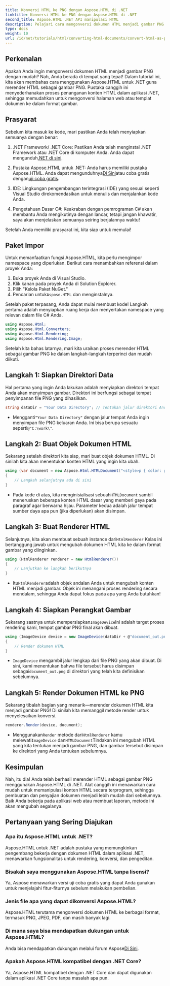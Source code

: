 ```yaml
---
title: Konversi HTML ke PNG dengan Aspose.HTML di .NET
linktitle: Konversi HTML ke PNG dengan Aspose.HTML di .NET
second_title: Aspose.HTML .NET API manipulasi HTML
description: Pelajari cara mengonversi dokumen HTML menjadi gambar PNG dalam .NET menggunakan pustaka Aspose.HTML. Ikuti tutorial langkah demi langkah kami untuk menyederhanakan konversi HTML ke gambar.
type: docs
weight: 10
url: /id/net/tutorials/html/converting-html-documents/convert-html-as-png/
---
```

## Perkenalan

Apakah Anda ingin mengonversi dokumen HTML menjadi gambar PNG dengan mudah? Nah, Anda berada di tempat yang tepat! Dalam tutorial ini, kita akan membahas cara menggunakan Aspose.HTML untuk .NET guna merender HTML sebagai gambar PNG. Pustaka canggih ini menyederhanakan proses penanganan konten HTML dalam aplikasi .NET, sehingga memudahkan untuk mengonversi halaman web atau templat dokumen ke dalam format gambar.

## Prasyarat

Sebelum kita masuk ke kode, mari pastikan Anda telah menyiapkan semuanya dengan benar:

1.  .NET Framework/ .NET Core: Pastikan Anda telah menginstal .NET Framework atau .NET Core di komputer Anda. Anda dapat mengunduh[.NET di sini](https://dotnet.microsoft.com/download).

2.  Pustaka Aspose.HTML untuk .NET: Anda harus memiliki pustaka Aspose.HTML. Anda dapat mengunduhnya[Di Sini](https://releases.aspose.com/html/net/)atau coba gratis dengan[uji coba gratis](https://releases.aspose.com/).

3. IDE: Lingkungan pengembangan terintegrasi (IDE) yang sesuai seperti Visual Studio direkomendasikan untuk menulis dan menjalankan kode Anda.

4. Pengetahuan Dasar C#: Keakraban dengan pemrograman C# akan membantu Anda mengikutinya dengan lancar, tetapi jangan khawatir, saya akan menjelaskan semuanya seiring berjalannya waktu!

Setelah Anda memiliki prasyarat ini, kita siap untuk memulai!

## Paket Impor

Untuk memanfaatkan fungsi Aspose.HTML, kita perlu mengimpor namespace yang diperlukan. Berikut cara menambahkan referensi dalam proyek Anda:

1. Buka proyek Anda di Visual Studio.
2. Klik kanan pada proyek Anda di Solution Explorer.
3. Pilih "Kelola Paket NuGet."
4.  Pencarian untuk`Aspose.HTML` dan menginstalnya.

Setelah paket terpasang, Anda dapat mulai membuat kode! Langkah pertama adalah menyiapkan ruang kerja dan menyertakan namespace yang relevan dalam file C# Anda.

```csharp
using Aspose.Html;
using Aspose.Html.Converters;
using Aspose.Html.Rendering;
using Aspose.Html.Rendering.Image;
```

Setelah kita bahas latarnya, mari kita uraikan proses merender HTML sebagai gambar PNG ke dalam langkah-langkah terperinci dan mudah diikuti.

## Langkah 1: Siapkan Direktori Data

Hal pertama yang ingin Anda lakukan adalah menyiapkan direktori tempat Anda akan menyimpan gambar. Direktori ini berfungsi sebagai tempat penyimpanan file PNG yang dihasilkan.

```csharp
string dataDir = "Your Data Directory"; // Tentukan jalur direktori Anda
```

-  Mengganti`"Your Data Directory"` dengan jalur tempat Anda ingin menyimpan file PNG keluaran Anda. Ini bisa berupa sesuatu seperti`@"C:\work\"`.

## Langkah 2: Buat Objek Dokumen HTML

Sekarang setelah direktori kita siap, mari buat objek dokumen HTML. Di sinilah kita akan menentukan konten HTML yang ingin kita ubah.

```csharp
using (var document = new Aspose.Html.HTMLDocument("<style>p { color: green; }</style><p>my first paragraph</p>", dataDir))
{
    // Langkah selanjutnya ada di sini
}
```

-  Pada kode di atas, kita menginisialisasi sebuah`HTMLDocument` sambil meneruskan beberapa konten HTML dasar yang memberi gaya pada paragraf agar berwarna hijau. Parameter kedua adalah jalur tempat sumber daya apa pun (jika diperlukan) akan disimpan.

## Langkah 3: Buat Renderer HTML

 Selanjutnya, kita akan membuat sebuah instance dari`HtmlRenderer` Kelas ini bertanggung jawab untuk mengubah dokumen HTML kita ke dalam format gambar yang diinginkan.

```csharp
using (HtmlRenderer renderer = new HtmlRenderer())
{
    // Lanjutkan ke langkah berikutnya
}
```

-  Itu`HtmlRenderer`adalah objek andalan Anda untuk mengubah konten HTML menjadi gambar. Objek ini menangani proses rendering secara mendalam, sehingga Anda dapat fokus pada apa yang Anda butuhkan!

## Langkah 4: Siapkan Perangkat Gambar

 Sekarang saatnya untuk mempersiapkan`ImageDevice`Ini adalah target proses rendering kami, tempat gambar PNG final akan dibuat.

```csharp
using (ImageDevice device = new ImageDevice(dataDir + @"document_out.png"))
{
    // Render dokumen HTML
}
```

- `ImageDevice` mengambil jalur lengkap dari file PNG yang akan dibuat. Di sini, kami menentukan bahwa file tersebut harus disimpan sebagai`document_out.png` di direktori yang telah kita definisikan sebelumnya.

## Langkah 5: Render Dokumen HTML ke PNG

Sekarang tibalah bagian yang menarik—merender dokumen HTML kita menjadi gambar PNG! Di sinilah kita memanggil metode render untuk menyelesaikan konversi.

```csharp
renderer.Render(device, document);
```

-  Menggunakan`Render` metode dari`HtmlRenderer` kamu melewati`ImageDevice` dan`HTMLDocument`Tindakan ini mengubah HTML yang kita tentukan menjadi gambar PNG, dan gambar tersebut disimpan ke direktori yang Anda tentukan sebelumnya.

## Kesimpulan

Nah, itu dia! Anda telah berhasil merender HTML sebagai gambar PNG menggunakan Aspose.HTML di .NET. Alat canggih ini menawarkan cara mudah untuk memanipulasi konten HTML secara terprogram, sehingga pembuatan dan penyajian dokumen menjadi lebih mudah dari sebelumnya. Baik Anda bekerja pada aplikasi web atau membuat laporan, metode ini akan mengubah segalanya.

## Pertanyaan yang Sering Diajukan

### Apa itu Aspose.HTML untuk .NET?
Aspose.HTML untuk .NET adalah pustaka yang memungkinkan pengembang bekerja dengan dokumen HTML dalam aplikasi .NET, menawarkan fungsionalitas untuk rendering, konversi, dan pengeditan.

### Bisakah saya menggunakan Aspose.HTML tanpa lisensi?
Ya, Aspose menawarkan versi uji coba gratis yang dapat Anda gunakan untuk menjelajahi fitur-fiturnya sebelum melakukan pembelian.

### Jenis file apa yang dapat dikonversi Aspose.HTML?
Aspose.HTML terutama mengonversi dokumen HTML ke berbagai format, termasuk PNG, JPEG, PDF, dan masih banyak lagi.

### Di mana saya bisa mendapatkan dukungan untuk Aspose.HTML?
 Anda bisa mendapatkan dukungan melalui forum Aspose[Di Sini](https://forum.aspose.com/c/html/29).

### Apakah Aspose.HTML kompatibel dengan .NET Core?
Ya, Aspose.HTML kompatibel dengan .NET Core dan dapat digunakan dalam aplikasi .NET Core tanpa masalah apa pun.